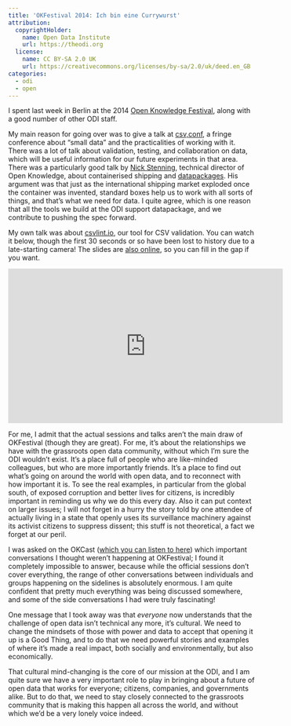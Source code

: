 ```yaml
---
title: 'OKFestival 2014: Ich bin eine Currywurst'
attribution:
  copyrightHolder:
    name: Open Data Institute
    url: https://theodi.org
  license:
    name: CC BY-SA 2.0 UK
    url: https://creativecommons.org/licenses/by-sa/2.0/uk/deed.en_GB
categories:
  - odi
  - open
---
```

I spent last week in Berlin at the 2014 [Open Knowledge Festival](http://2014.okfestival.org/), along with a good number of other ODI staff.

My main reason for going over was to give a talk at [csv,conf](http://csvconf.com/), a fringe conference about “small data” and the practicalities of working with it. There was a lot of talk about validation, testing, and collaboration on data, which will be useful information for our future experiments in that area. There was a particularly good talk by [Nick Stenning](https://twitter.com/nickstenning), technical director of Open Knowledge, about containerised shipping and [datapackages](http://dataprotocols.org/data-packages/). His argument was that just as the international shipping market exploded once the container was invented, standard boxes help us to work with all sorts of things, and that’s what we need for data. I quite agree, which is one reason that all the tools we build at the ODI support datapackage, and we contribute to pushing the spec forward.

My own talk was about [csvlint.io](http://csvlint.io), our tool for CSV validation. You can watch it below, though the first 30 seconds or so have been lost to history due to a late-starting camera! The slides are [also online](http://theodi.github.io/presentations/2014-07-15-csvlint.html), so you can fill in the gap if you want.

<div><iframe src="https://www.youtube.com/embed/vMQdjCD3d_8" allowfullscreen="" width="560" height="315" frameborder="0"></iframe></div>

For me, I admit that the actual sessions and talks aren’t the main draw of OKFestival (though they are great). For me, it’s about the relationships we have with the grassroots open data community, without which I’m sure the ODI wouldn’t exist. It’s a place full of people who are like-minded colleagues, but who are more importantly friends. It’s a place to find out what’s going on around the world with open data, and to reconnect with how important it is. To see the real examples, in particular from the global south, of exposed corruption and better lives for citizens, is incredibly important in reminding us why we do this every day. Also it can put context on larger issues; I will not forget in a hurry the story told by one attendee of actually living in a state that openly uses its surveillance machinery against its activist citizens to suppress dissent; this stuff is not theoretical, a fact we forget at our peril.

I was asked on the OKCast ([which you can listen to here](http://okcast.org/2014/07/okfestival-2014-james-smith-of-the-open-data-institute-interview/)) which important conversations I thought weren’t happening at OKFestival; I found it completely impossible to answer, because while the official sessions don’t cover everything, the range of other conversations between individuals and groups happening on the sidelines is absolutely enormous. I am quite confident that pretty much everything was being discussed somewhere, and some of the side conversations I had were truly fascinating!

One message that I took away was that _everyone_ now understands that the challenge of open data isn’t technical any more, it’s cultural. We need to change the mindsets of those with power and data to accept that opening it up is a Good Thing, and to do that we need powerful stories and examples of where it’s made a real impact, both socially and environmentally, but also economically.

That cultural mind-changing is the core of our mission at the ODI, and I am quite sure we have a very important role to play in bringing about a future of open data that works for everyone; citizens, companies, and governments alike. But to do that, we need to stay closely connected to the grassroots community that is making this happen all across the world, and without which we’d be a very lonely voice indeed.
